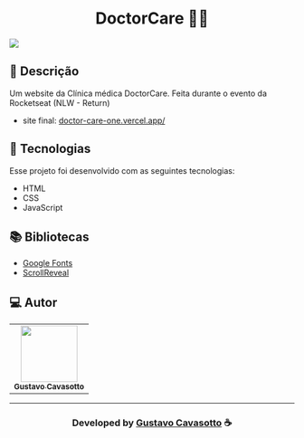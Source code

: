 <h1 align="center">
  DoctorCare 👨‍⚕️
</h1>

<img src="https://raw.githubusercontent.com/Gustavo-cavasotto/DoctorCare/main/assets/images/doctor-care-one.vercel.app_.png">

## 📝 Descrição 

Um website da Clínica médica DoctorCare. Feita durante o evento da Rocketseat (NLW - Return)

- site final: [doctor-care-one.vercel.app/](https://doctor-care-one.vercel.app/)

## 🚀 Tecnologias

Esse projeto foi desenvolvido com as seguintes tecnologias:

- HTML
- CSS
- JavaScript

## 📚 Bibliotecas

- [Google Fonts](https://fonts.google.com/)
- [ScrollReveal](https://scrollrevealjs.org/)


## 💻 Autor
<table>
  <tr>
    <td align="center">
      <a href="https://github.com/Gustavo-cavasotto">
        <img src="https://avatars.githubusercontent.com/u/102334163?s=400&u=2e1c94e62e38ce4c4c1bf78ef04912c9b4f747cf&v=4" width="100px;" /><br>
        <sub>
          <b>Gustavo Cavasotto</b>
        </sub>
      </a>
    </td>
  </tr>
</table>

-----

  <h3 align="center"> Developed by <a href="https://www.linkedin.com/in/gustavo-potrich-964829217/">Gustavo Cavasotto</a> ☕</h3>



